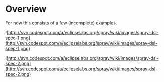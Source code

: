 # Overview #

For now this consists of a few (incomplete) examples.

![http://svn.codespot.com/a/eclipselabs.org/spray/wiki/images/spray-dsl-spec-1.png](http://svn.codespot.com/a/eclipselabs.org/spray/wiki/images/spray-dsl-spec-1.png)

![http://svn.codespot.com/a/eclipselabs.org/spray/wiki/images/spray-dsl-spec-2.png](http://svn.codespot.com/a/eclipselabs.org/spray/wiki/images/spray-dsl-spec-2.png)